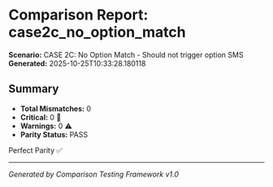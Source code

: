 # Comparison Report: case2c_no_option_match
**Scenario:** CASE 2C: No Option Match - Should not trigger option SMS
**Generated:** 2025-10-25T10:33:28.180118

## Summary
- **Total Mismatches:** 0
- **Critical:** 0 🚨
- **Warnings:** 0 ⚠️
- **Parity Status:** PASS

Perfect Parity ✅

---
*Generated by Comparison Testing Framework v1.0*